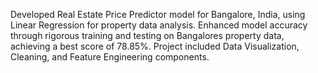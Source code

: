 Developed Real Estate Price Predictor model for Bangalore, India, using Linear Regression for property data analysis.
Enhanced model accuracy through rigorous training and testing on Bangalores property data, achieving a best score of 78.85%.
Project included Data Visualization, Cleaning, and Feature Engineering components.
